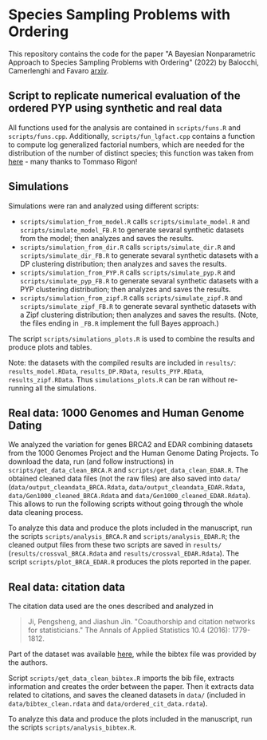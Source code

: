 # Species Sampling Problems with Ordering

This repository contains the code for the paper "A Bayesian Nonparametric Approach to Species Sampling Problems with Ordering" (2022) by Balocchi, Camerlenghi and Favaro [arxiv](https://arxiv.org/abs/2203.07342).

## Script to replicate numerical evaluation of the ordered PYP using synthetic and real data

All functions used for the analysis are contained in `scripts/funs.R` and `scripts/funs.cpp`. 
Additionally, `scripts/fun_lgfact.cpp` contains a function to compute log generalized factorial numbers, which are needed for the distribution of the number of distinct species; this function was taken from [here](https://github.com/danieledurante/ESBM/blob/master/Source/stirling.cpp) - many thanks to Tommaso Rigon! 

## Simulations

Simulations were ran and analyzed using different scripts:
- `scripts/simulation_from_model.R` calls `scripts/simulate_model.R` and `scripts/simulate_model_FB.R` to generate sevaral synthetic datasets from the model; then analyzes and saves the results.
- `scripts/simulation_from_dir.R` calls `scripts/simulate_dir.R` and `scripts/simulate_dir_FB.R` to generate sevaral synthetic datasets with a DP clustering distribution; then analyzes and saves the results.
- `scripts/simulation_from_PYP.R` calls `scripts/simulate_pyp.R` and `scripts/simulate_pyp_FB.R` to generate sevaral synthetic datasets with a PYP clustering distribution; then analyzes and saves the results.
- `scripts/simulation_from_zipf.R` calls `scripts/simulate_zipf.R` and `scripts/simulate_zipf_FB.R` to generate sevaral synthetic datasets with a Zipf clustering distribution; then analyzes and saves the results.
(Note, the files ending in `_FB.R` implement the full Bayes approach.)
	
The script `scripts/simulations_plots.R` is used to combine the results and produce plots and tables.

Note: the datasets with the compiled results are included in `results/`: `results_model.RData`, `results_DP.RData`, `results_PYP.RData`, `results_zipf.RData`. Thus `simulations_plots.R` can be ran without re-running all the simulations.

## Real data: 1000 Genomes and Human Genome Dating

We analyzed the variation for genes BRCA2 and EDAR combining datasets from the 1000 Genomes Project and the Human Genome Dating Projects.
To download the data, run (and follow instructions) in `scripts/get_data_clean_BRCA.R` and `scripts/get_data_clean_EDAR.R`.
The obtained cleaned data files (not the raw files) are also saved into `data/` (`data/output_cleandata_BRCA.Rdata`, `data/output_cleandata_EDAR.Rdata`, `data/Gen1000_cleaned_BRCA.Rdata` and `data/Gen1000_cleaned_EDAR.Rdata`). This allows to run the following scripts without going through the whole data cleaning process.

To analyze this data and produce the plots included in the manuscript, run the scripts `scripts/analysis_BRCA.R` and `scripts/analysis_EDAR.R`; the cleaned output files from these two scripts are saved in `results/` (`results/crossval_BRCA.Rdata` and `results/crossval_EDAR.Rdata`).
The script `scripts/plot_BRCA_EDAR.R` produces the plots reported in the paper.

## Real data: citation data

The citation data used are the ones described and analyzed in 

> Ji, Pengsheng, and Jiashun Jin. "Coauthorship and citation networks for statisticians." The Annals of Applied Statistics 10.4 (2016): 1779-1812.

Part of the dataset was available [here](https://www.stat.uga.edu/directory/people/pengsheng-ji), while the bibtex file was provided by the authors.

Script `scripts/get_data_clean_bibtex.R` imports the bib file, extracts information and creates the order between the paper. Then it extracts data related to citations, and saves the cleaned datasets in `data/` (included in `data/bibtex_clean.rdata` and `data/ordered_cit_data.rdata`).

To analyze this data and produce the plots included in the manuscript, run the scripts `scripts/analysis_bibtex.R`.